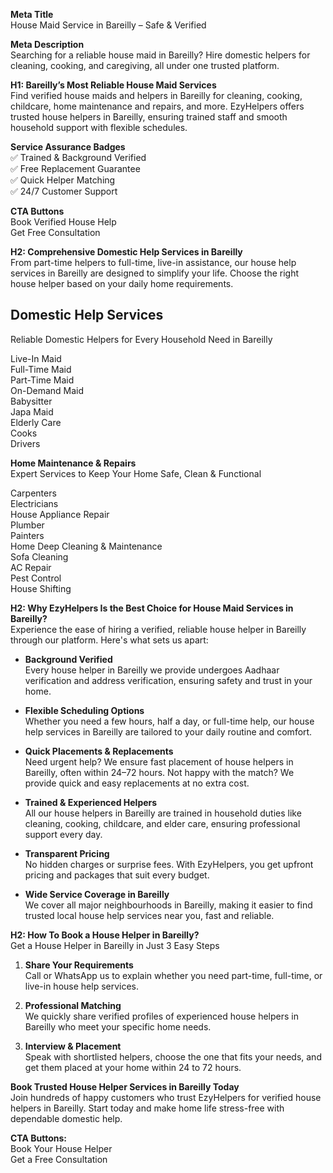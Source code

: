 **Meta Title**	  
House Maid Service in Bareilly – Safe & Verified	

**Meta Description**  
Searching for a reliable house maid in Bareilly? Hire domestic helpers for cleaning, cooking, and caregiving, all under one trusted platform.

**H1: Bareilly’s Most Reliable House Maid Services**  
Find verified house maids and helpers in Bareilly for cleaning, cooking, childcare, home maintenance and repairs, and more. EzyHelpers offers trusted house helpers in Bareilly, ensuring trained staff and smooth household support with flexible schedules.

**Service Assurance Badges**  
✅ Trained & Background Verified  
✅ Free Replacement Guarantee  
✅ Quick Helper Matching  
✅ 24/7 Customer Support

**CTA Buttons**  
Book Verified House Help  
Get Free Consultation

**H2: Comprehensive Domestic Help Services in Bareilly**  
From part-time helpers to full-time, live-in assistance, our house help services in Bareilly are designed to simplify your life. Choose the right house helper based on your daily home requirements.

## **Domestic Help Services**

Reliable Domestic Helpers for Every Household Need in Bareilly

Live-In Maid   
Full-Time Maid   
Part-Time Maid   
On-Demand Maid   
Babysitter   
Japa Maid  
Elderly Care   
Cooks   
Drivers

**Home Maintenance & Repairs**  
Expert Services to Keep Your Home Safe, Clean & Functional

Carpenters   
Electricians   
House Appliance Repair   
Plumber   
Painters   
Home Deep Cleaning & Maintenance  
Sofa Cleaning  
AC Repair  
Pest Control  
House Shifting

**H2: Why EzyHelpers Is the Best Choice for House Maid Services in Bareilly?**  
Experience the ease of hiring a verified, reliable house helper in Bareilly through our platform. Here's what sets us apart:

* **Background Verified**  
  Every house helper in Bareilly we provide undergoes Aadhaar verification and address verification, ensuring safety and trust in your home.

* **Flexible Scheduling Options**  
  Whether you need a few hours, half a day, or full-time help, our house help services in Bareilly are tailored to your daily routine and comfort.  
    
* **Quick Placements & Replacements**  
  Need urgent help? We ensure fast placement of house helpers in Bareilly, often within 24–72 hours. Not happy with the match? We provide quick and easy replacements at no extra cost.  
    
* **Trained & Experienced Helpers**  
  All our house helpers in Bareilly are trained in household duties like cleaning, cooking, childcare, and elder care, ensuring professional support every day.  
    
* **Transparent Pricing**  
  No hidden charges or surprise fees. With EzyHelpers, you get upfront pricing and packages that suit every budget.  
    
* **Wide Service Coverage in Bareilly**  
  We cover all major neighbourhoods in Bareilly, making it easier to find trusted local house help services near you, fast and reliable.

**H2: How To Book a House Helper in Bareilly?**  
Get a House Helper in Bareilly in Just 3 Easy Steps

1. **Share Your Requirements**  
   Call or WhatsApp us to explain whether you need part-time, full-time, or live-in house help services.

2. **Professional Matching**  
   We quickly share verified profiles of experienced house helpers in Bareilly who meet your specific home needs.

3. **Interview & Placement**  
   Speak with shortlisted helpers, choose the one that fits your needs, and get them placed at your home within 24 to 72 hours.

**Book Trusted House Helper Services in Bareilly Today**  
Join hundreds of happy customers who trust EzyHelpers for verified house helpers in Bareilly. Start today and make home life stress-free with dependable domestic help.

**CTA Buttons:**  
Book Your House Helper  
Get a Free Consultation

